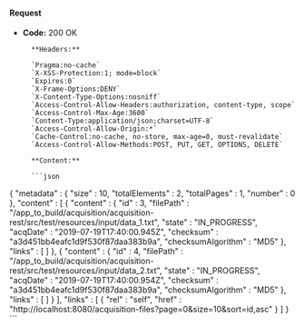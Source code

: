 #### Request

* **Code:** 200 OK

        **Headers:**

        `Pragma:no-cache`
        `X-XSS-Protection:1; mode=block`
        `Expires:0`
        `X-Frame-Options:DENY`
        `X-Content-Type-Options:nosniff`
        `Access-Control-Allow-Headers:authorization, content-type, scope`
        `Access-Control-Max-Age:3600`
        `Content-Type:application/json;charset=UTF-8`
        `Access-Control-Allow-Origin:*`
        `Cache-Control:no-cache, no-store, max-age=0, must-revalidate`
        `Access-Control-Allow-Methods:POST, PUT, GET, OPTIONS, DELETE`

        **Content:**

        ```json
    
{
  "metadata" : {
    "size" : 10,
    "totalElements" : 2,
    "totalPages" : 1,
    "number" : 0
  },
  "content" : [ {
    "content" : {
      "id" : 3,
      "filePath" : "/app_to_build/acquisition/acquisition-rest/src/test/resources/input/data_1.txt",
      "state" : "IN_PROGRESS",
      "acqDate" : "2019-07-19T17:40:00.945Z",
      "checksum" : "a3d451bb4eafc1d9f530f87daa383b9a",
      "checksumAlgorithm" : "MD5"
    },
    "links" : [ ]
  }, {
    "content" : {
      "id" : 4,
      "filePath" : "/app_to_build/acquisition/acquisition-rest/src/test/resources/input/data_2.txt",
      "state" : "IN_PROGRESS",
      "acqDate" : "2019-07-19T17:40:00.954Z",
      "checksum" : "a3d451bb4eafc1d9f530f87daa383b9a",
      "checksumAlgorithm" : "MD5"
    },
    "links" : [ ]
  } ],
  "links" : [ {
    "rel" : "self",
    "href" : "http://localhost:8080/acquisition-files?page=0&size=10&sort=id,asc"
  } ]
}
        ```
